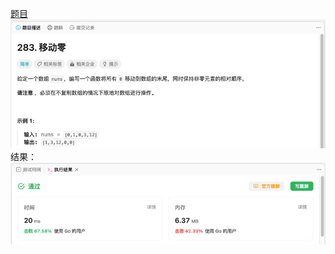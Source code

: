 [题目](https://leetcode.cn/problems/move-zeroes/?envType=study-plan-v2&envId=leetcode-75)
![pic](img.png)
结果：
![pic](result.png)
